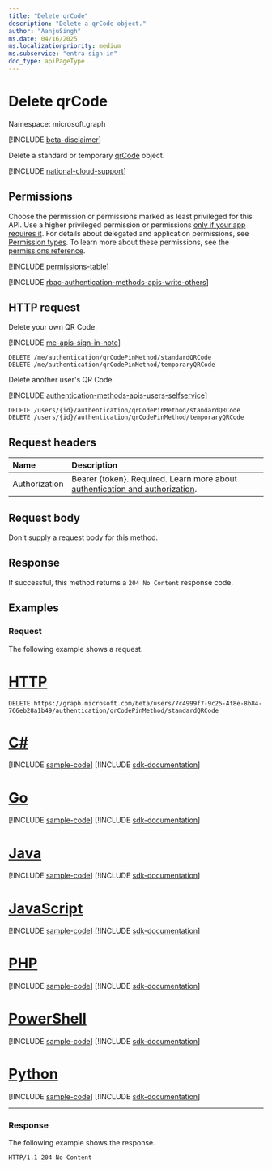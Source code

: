 ```yaml
---
title: "Delete qrCode"
description: "Delete a qrCode object."
author: "AanjuSingh"
ms.date: 04/16/2025
ms.localizationpriority: medium
ms.subservice: "entra-sign-in"
doc_type: apiPageType
---
```


# Delete qrCode

Namespace: microsoft.graph

[!INCLUDE [beta-disclaimer](../../includes/beta-disclaimer.md)]

Delete a standard or temporary [qrCode](../resources/qrcode.md) object.

[!INCLUDE [national-cloud-support](../../includes/global-only.md)]

## Permissions
Choose the permission or permissions marked as least privileged for this API. Use a higher privileged permission or permissions [only if your app requires it](/graph/permissions-overview#best-practices-for-using-microsoft-graph-permissions). For details about delegated and application permissions, see [Permission types](/graph/permissions-overview#permission-types). To learn more about these permissions, see the [permissions reference](/graph/permissions-reference).

<!-- { 
  "blockType": "permissions", 
  "name": "qrcode_delete", 
  "requestUrls": ["DELETE /users/{id}/authentication/qrCodePinMethod/standardQRCode", "DELETE /users/{id}/authentication/qrCodePinMethod/temporaryQRCode"]
 } -->
[!INCLUDE [permissions-table](../includes/permissions/qrcode-delete-permissions.md)]

[!INCLUDE [rbac-authentication-methods-apis-write-others](../includes/rbac-for-apis/rbac-authentication-methods-apis-write-others.md)]

## HTTP request

Delete your own QR Code.

[!INCLUDE [me-apis-sign-in-note](../includes/me-apis-sign-in-note.md)]

<!-- { "blockType": "ignored" } -->
``` http
DELETE /me/authentication/qrCodePinMethod/standardQRCode
DELETE /me/authentication/qrCodePinMethod/temporaryQRCode
```

Delete another user's QR Code.

[!INCLUDE [authentication-methods-apis-users-selfservice](../includes/authentication-methods-apis-users-selfservice.md)]

<!-- { "blockType": "ignored" } -->
``` http
DELETE /users/{id}/authentication/qrCodePinMethod/standardQRCode
DELETE /users/{id}/authentication/qrCodePinMethod/temporaryQRCode
```

## Request headers

|Name|Description|
|:---|:---|
|Authorization|Bearer {token}. Required. Learn more about [authentication and authorization](/graph/auth/auth-concepts).|

## Request body

Don't supply a request body for this method.

## Response

If successful, this method returns a `204 No Content` response code.

## Examples

### Request

The following example shows a request.
# [HTTP](#tab/http)
<!-- {
  "blockType": "request",
  "name": "delete_qrcode"
}
-->
``` http
DELETE https://graph.microsoft.com/beta/users/7c4999f7-9c25-4f8e-8b84-766eb28a1b49/authentication/qrCodePinMethod/standardQRCode
```

# [C#](#tab/csharp)
[!INCLUDE [sample-code](../includes/snippets/csharp/delete-qrcode-csharp-snippets.md)]
[!INCLUDE [sdk-documentation](../includes/snippets/snippets-sdk-documentation-link.md)]

# [Go](#tab/go)
[!INCLUDE [sample-code](../includes/snippets/go/delete-qrcode-go-snippets.md)]
[!INCLUDE [sdk-documentation](../includes/snippets/snippets-sdk-documentation-link.md)]

# [Java](#tab/java)
[!INCLUDE [sample-code](../includes/snippets/java/delete-qrcode-java-snippets.md)]
[!INCLUDE [sdk-documentation](../includes/snippets/snippets-sdk-documentation-link.md)]

# [JavaScript](#tab/javascript)
[!INCLUDE [sample-code](../includes/snippets/javascript/delete-qrcode-javascript-snippets.md)]
[!INCLUDE [sdk-documentation](../includes/snippets/snippets-sdk-documentation-link.md)]

# [PHP](#tab/php)
[!INCLUDE [sample-code](../includes/snippets/php/delete-qrcode-php-snippets.md)]
[!INCLUDE [sdk-documentation](../includes/snippets/snippets-sdk-documentation-link.md)]

# [PowerShell](#tab/powershell)
[!INCLUDE [sample-code](../includes/snippets/powershell/delete-qrcode-powershell-snippets.md)]
[!INCLUDE [sdk-documentation](../includes/snippets/snippets-sdk-documentation-link.md)]

# [Python](#tab/python)
[!INCLUDE [sample-code](../includes/snippets/python/delete-qrcode-python-snippets.md)]
[!INCLUDE [sdk-documentation](../includes/snippets/snippets-sdk-documentation-link.md)]

---

### Response

The following example shows the response.

<!-- {
  "blockType": "response",
  "truncated": true
}
-->
``` http
HTTP/1.1 204 No Content
```

